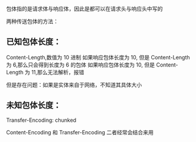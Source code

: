 <!-- @format -->

包体指的是请求体与响应体，因此是都可以在请求头与响应头中写的

两种传送包体的方法：

## 已知包体长度：

Content-Length,数值为 10 进制
如果响应包体长度为 10, 但是 Content-Length 为 6,那么只会得到长度为 6 的包体
如果响应包体长度为 10, 但是 Content-Length 为 11,那么无法解析，报错

但是存在问题：如果是实体来自于网络，不知道其具体大小

## 未知包体长度：

Transfer-Encoding: chunked

Content-Encoding 和 Transfer-Encoding 二者经常会结合来用
